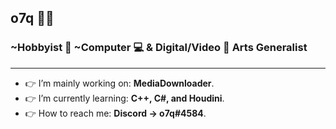 ## <b>o7q</b> 👋🙂
### ~Hobbyist 🧀 ~Computer 💻 & Digital/Video 🎥 Arts Generalist
---
- 👉 I’m mainly working on: <b>MediaDownloader</b>.
- 👉 I’m currently learning: <b>C++, C#, and Houdini</b>.
- 👉 How to reach me: <b>Discord -> o7q#4584</b>.